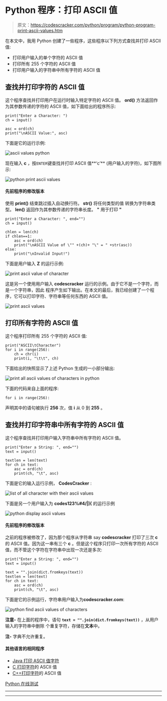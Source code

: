 # Python 程序：打印 ASCII 值

> 原文：<https://codescracker.com/python/program/python-program-print-ascii-values.htm>

在本文中，我用 Python 创建了一些程序，这些程序以下列方式查找并打印 ASCII 值:

*   打印用户输入的单个字符的 ASCII 值
*   打印所有 255 个字符的 ASCII 值
*   打印用户输入的字符串中所有字符的 ASCII 值

## 查找并打印字符的 ASCII 值

这个程序查找并打印用户在运行时输入特定字符的 ASCII 值。 **ord()** 方法返回作为其参数传递的字符的 ASCII 值，如下面给出的程序所示:

```
print("Enter a Character: ")
ch = input()

asc = ord(ch)
print("\nASCII Value:", asc)
```

下面是它的运行示例:

![ascii values python](img/bca88a0485228253d65731b0a7797ddc.png)

现在输入 **c** ，按`ENTER`键查找并打印 ASCII 值**‘c’** (用户输入的字符)，如下图所示:

![python print ascii values](img/206e2df6afd6e5a02b60dc66b83d6a59.png)

#### 先前程序的修改版本

使用 **print()** 结束跳过插入自动换行符。 **str()** 将任何类型的值 转换为字符串类型。 **len()** 返回作为其参数传递的字符串长度。 **\"** 用于打印 **"**

```
print("Enter a Character: ", end="")
ch = input()

chlen = len(ch)
if chlen==1:
    asc = ord(ch)
    print("\nASCII Value of \"" +(ch)+ "\" = " +str(asc))
else:
    print("\nInvalid Input!")
```

下面是用户输入 **Z** 的运行示例:

![print ascii value of character](img/1db64d3afe0254e7235c2ebfece30a52.png)

这是另一个使用用户输入 **codescracker** 运行的示例。由于它不是一个字符，而是一个字符串，因此 程序产生如下输出。在本文的最后，我已经创建了一个程序，它可以打印字符、字符串等任何东西的 ASCII 值。

![print ascii values](img/baee3d666e92c4fd7d86e5060cab7bfa.png)

## 打印所有字符的 ASCII 值

这个程序打印所有 255 个字符的 ASCII 值:

```
print("ASCII\tCharacter")
for i in range(256):
    ch = chr(i)
    print(i, "\t\t", ch)
```

下面给出的快照显示了上述 Python 生成的一小部分输出:

![print all ascii values of characters in python](img/52b9aab6d4a1e0ac941c5bfe71481bb6.png)

下面的代码来自上面的程序:

```
for i in range(256):
```

声明其中的语句被执行 **256** 次，值 **i** 从 0 到 **255** 。

## 查找并打印字符串中所有字符的 ASCII 值

这个程序查找并打印用户输入字符串中所有字符的 ASCII 值。

```
print("Enter a String: ", end="")
text = input()

textlen = len(text)
for ch in text:
    asc = ord(ch)
    print(ch, "\t", asc)
```

下面是它的输入运行示例， **CodesCracker** :

![list of all character with their ascii values](img/22a2af97e4fdf243f6b51c08d7f91991.png)

下面是另一个用户输入为 **codes123%#4/|]{** 的运行示例

![python display ascii values](img/7dd4d4952291afd77ba6013077d3e420.png)

#### 先前程序的修改版本

之前的程序被修改了，因为那个程序从字符串 say **codescracker** 打印了三次 **c** 的 ASCII 值。因为这一串有三个 **c** 。但是这个程序只打印一次所有字符的 ASCII 值，而不管这个字符在字符串中出现一次还是多次:

```
print("Enter a String: ", end="")
text = input()

text = "".join(dict.fromkeys(text))
textlen = len(text)
for ch in text:
    asc = ord(ch)
    print(ch, "\t", asc)
```

下面是它的示例运行，字符串用户输入为**codescracker.com**:

![python find ascii values of characters](img/c58ad6fe6a3aa019713839137cc02952.png)

**注意-** 在上面的程序中，语句 **`text = "".join(dict.fromkeys(text))`** ，从用户输入的字符串中删除 个重复字符，存储在**文本**中。

**注-** 字典不允许重复。

#### 其他语言的相同程序

*   [Java 打印 ASCII 值字符](/java/program/java-program-print-ascii-values.htm)
*   [C 打印字符](/c/program/c-program-print-ascii-values.htm)的 ASCII 值
*   [C++打印字符](/cpp/program/cpp-program-print-ascii-values.htm)的 ASCII 值

[Python 在线测试](/exam/showtest.php?subid=10)

* * *

* * *